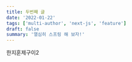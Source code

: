 ```yaml
---
title: 두번째 글
date: '2022-01-22'
tags: ['multi-author', 'next-js', 'feature']
draft: false
summary: '열심히 스프링 해 보자!'
---
```


한지훈제구이2
